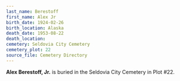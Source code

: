 ```yaml
---
last_name: Berestoff
first_name: Alex Jr
birth_date: 1924-02-26
birth_location: Alaska
death_date: 1953-08-22
death_location:
cemetery: Seldovia City Cemetery
cemetery_plot: 22
source_file: Cemetery Directory
---
```

**Alex Berestoff, Jr.** is buried in the Seldovia City Cemetery in Plot #22.  
